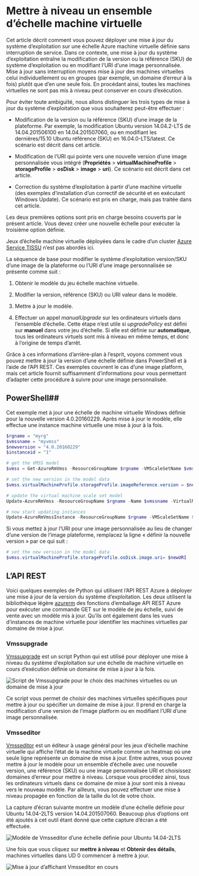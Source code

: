 <properties
    pageTitle="Déployer une application sur les jeux d’échelle machine virtuelle | Microsoft Azure"
    description="Déployer une application sur les jeux d’échelle machine virtuelle"
    services="virtual-machine-scale-sets"
    documentationCenter=""
    authors="gbowerman"
    manager="timlt"
    editor=""
    tags="azure-resource-manager"/>

<tags
    ms.service="virtual-machine-scale-sets"
    ms.workload="na"
    ms.tgt_pltfrm="na"
    ms.devlang="na"
    ms.topic="article"
    ms.date="09/13/2016"
    ms.author="guybo"/>


# <a name="upgrade-a-virtual-machine-scale-set"></a>Mettre à niveau un ensemble d’échelle machine virtuelle

Cet article décrit comment vous pouvez déployer une mise à jour du système d’exploitation sur une échelle Azure machine virtuelle définie sans interruption de service. Dans ce contexte, une mise à jour du système d’exploitation entraîne la modification de la version ou la référence (SKU) de système d’exploitation ou en modifiant l’URI d’une image personnalisée. Mise à jour sans interruption moyens mise à jour des machines virtuelles celui individuellement ou en groupes (par exemple, un domaine d’erreur à la fois) plutôt que d’en une seule fois. En procédant ainsi, toutes les machines virtuelles ne sont pas mis à niveau peut conserver en cours d’exécution.

Pour éviter toute ambiguïté, nous allons distinguer les trois types de mise à jour du système d’exploitation que vous souhaiterez peut-être effectuer :

- Modification de la version ou la référence (SKU) d’une image de la plateforme. Par exemple, la modification Ubuntu version 14.04.2-LTS de 14.04.201506100 en 14.04.201507060, ou en modifiant les dernières/15.10 Ubuntu référence (SKU) en 16.04.0-LTS/latest. Ce scénario est décrit dans cet article.

- Modification de l’URI qui pointe vers une nouvelle version d’une image personnalisée vous intégré (**Propriétés** > **virtualMachineProfile** > **storageProfile** > **osDisk** > **image** > **uri**). Ce scénario est décrit dans cet article.

- Correction du système d’exploitation à partir d’une machine virtuelle (des exemples d’installation d’un correctif de sécurité et en exécutant Windows Update). Ce scénario est pris en charge, mais pas traitée dans cet article.

Les deux premières options sont pris en charge besoins couverts par le présent article. Vous devez créer une nouvelle échelle pour exécuter la troisième option définie.

Jeux d’échelle machine virtuelle déployées dans le cadre d’un cluster [Azure Service TISSU](https://azure.microsoft.com/services/service-fabric/) n’est pas abordés ici.

La séquence de base pour modifier le système d’exploitation version/SKU d’une image de la plateforme ou l’URI d’une image personnalisée se présente comme suit :

1. Obtenir le modèle du jeu échelle machine virtuelle.

2. Modifier la version, référence (SKU) ou URI valeur dans le modèle.

3. Mettre à jour le modèle.

4. Effectuer un appel *manualUpgrade* sur les ordinateurs virtuels dans l’ensemble d’échelle. Cette étape n’est utile si *upgradePolicy* est défini sur **manuel** dans votre jeu d’échelle. Si elle est définie sur **automatique**, tous les ordinateurs virtuels sont mis à niveau en même temps, et donc à l’origine de temps d’arrêt.


Grâce à ces informations d’arrière-plan à l’esprit, voyons comment vous pouvez mettre à jour la version d’une échelle définie dans PowerShell et à l’aide de l’API REST. Ces exemples couvrent le cas d’une image platform, mais cet article fournit suffisamment d’informations pour vous permettant d’adapter cette procédure à suivre pour une image personnalisée.

## <a name="powershell"></a>PowerShell##

Cet exemple met à jour une échelle de machine virtuelle Windows définie pour la nouvelle version 4.0.20160229. Après mise à jour le modèle, elle effectue une instance machine virtuelle une mise à jour à la fois.

```powershell
$rgname = "myrg"
$vmssname = "myvmss"
$newversion = "4.0.20160229"
$instanceid = "1"

# get the VMSS model
$vmss = Get-AzureRmVmss -ResourceGroupName $rgname -VMScaleSetName $vmssname

# set the new version in the model data
$vmss.virtualMachineProfile.storageProfile.imageReference.version = $newversion

# update the virtual machine scale set model
Update-AzureRmVmss -ResourceGroupName $rgname -Name $vmssname -VirtualMachineScaleSet $vmss

# now start updating instances
Update-AzureRmVmssInstance -ResourceGroupName $rgname -VMScaleSetName $vmssname -InstanceId $instanceId
```

Si vous mettez à jour l’URI pour une image personnalisée au lieu de changer d’une version de l’image plateforme, remplacez la ligne « définir la nouvelle version » par ce qui suit :

```powershell
# set the new version in the model data
$vmss.virtualMachineProfile.storageProfile.osDisk.image.uri= $newURI
```


## <a name="the-rest-api"></a>L’API REST

Voici quelques exemples de Python qui utilisent l’API REST Azure à déployer une mise à jour de la version du système d’exploitation. Les deux utilisent la bibliothèque légère [azurerm](https://pypi.python.org/pypi/azurerm) des fonctions d’emballage API REST Azure pour exécuter une commande GET sur le modèle de jeu échelle, suivi de vente avec un modèle mis à jour. Qu’ils ont également dans les vues d’instances de machine virtuelle pour identifier les machines virtuelles par domaine de mise à jour.

### <a name="vmssupgrade"></a>Vmssupgrade

 [Vmssupgrade](https://github.com/gbowerman/vmsstools) est un script Python qui est utilisé pour déployer une mise à niveau du système d’exploitation sur une échelle de machine virtuelle en cours d’exécution définie un domaine de mise à jour à la fois.

![Script de Vmssupgrade pour le choix des machines virtuelles ou un domaine de mise à jour](./media/virtual-machine-scale-sets-upgrade-scale-set/vmssupgrade-screenshot.png)

Ce script vous permet de choisir des machines virtuelles spécifiques pour mettre à jour ou spécifier un domaine de mise à jour. Il prend en charge la modification d’une version de l’image platform ou en modifiant l’URI d’une image personnalisée.

### <a name="vmsseditor"></a>Vmsseditor

[Vmsseditor](https://github.com/gbowerman/vmssdashboard) est un éditeur à usage général pour les jeux d’échelle machine virtuelle qui affiche l’état de la machine virtuelle comme un heatmap où une seule ligne représente un domaine de mise à jour. Entre autres, vous pouvez mettre à jour le modèle pour un ensemble d’échelle avec une nouvelle version, une référence (SKU) ou une image personnalisée URI et choisissez domaines d’erreur pour mettre à niveau. Lorsque vous procédez ainsi, tous les ordinateurs virtuels dans ce domaine de mise à jour sont mis à niveau vers le nouveau modèle. Par ailleurs, vous pouvez effectuer une mise à niveau propagée en fonction de la taille du lot de votre choix.  

La capture d’écran suivante montre un modèle d’une échelle définie pour Ubuntu 14.04-2LTS version 14.04.201507060. Beaucoup plus d’options ont été ajoutés à cet outil étant donné que cette capture d’écran a été effectuée.

![Modèle de Vmsseditor d’une échelle définie pour Ubuntu 14.04-2LTS](./media/virtual-machine-scale-sets-upgrade-scale-set/vmssEditor1.png)

Une fois que vous cliquez sur **mettre à niveau** et **Obtenir des détails**, machines virtuelles dans UD 0 commencer à mettre à jour.

![Mise à jour d’affichant Vmsseditor en cours](./media/virtual-machine-scale-sets-upgrade-scale-set/vmssEditor2.png)
